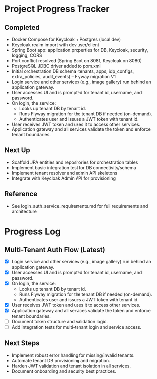 # Project Progress Tracker

## Completed
- Docker Compose for Keycloak + Postgres (local dev)
- Keycloak realm import with dev user/client
- Spring Boot app: application.properties for DB, Keycloak, security, logging, CORS
- Port conflict resolved (Spring Boot on 8081, Keycloak on 8080)
- PostgreSQL JDBC driver added to pom.xml
- Initial orchestration DB schema (tenants, apps, idp_configs, extra_policies, audit_events) – Flyway migration V1
- Login service and other services (e.g., image gallery) run behind an application gateway.
- User accesses UI and is prompted for tenant id, username, and password.
- On login, the service:
    - Looks up tenant DB by tenant id.
    - Runs Flyway migration for the tenant DB if needed (on-demand).
    - Authenticates user and issues a JWT token with tenant id.
- User receives JWT token and uses it to access other services.
- Application gateway and all services validate the token and enforce tenant boundaries.

## Next Up
- Scaffold JPA entities and repositories for orchestration tables
- Implement basic integration test for DB connectivity/schema
- Implement tenant resolver and admin API skeletons
- Integrate with Keycloak Admin API for provisioning

## Reference
- See login_auth_service_requirements.md for full requirements and architecture

# Progress Log

## Multi-Tenant Auth Flow (Latest)

- [x] Login service and other services (e.g., image gallery) run behind an application gateway.
- [x] User accesses UI and is prompted for tenant id, username, and password.
- [x] On login, the service:
    - Looks up tenant DB by tenant id.
    - Runs Flyway migration for the tenant DB if needed (on-demand).
    - Authenticates user and issues a JWT token with tenant id.
- [x] User receives JWT token and uses it to access other services.
- [x] Application gateway and all services validate the token and enforce tenant boundaries.
- [ ] Document token structure and validation logic.
- [ ] Add integration tests for multi-tenant login and service access.

## Next Steps
- Implement robust error handling for missing/invalid tenants.
- Automate tenant DB provisioning and migration.
- Harden JWT validation and tenant isolation in all services.
- Document onboarding and security best practices.
